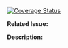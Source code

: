 [![Coverage Status](https://coveralls.io/repos/github/nwutils/nw-utils-builder/badge.svg?branch=BRANCHNAME)](https://coveralls.io/github/nwutils/nw-utils-builder?branch=BRANCHNAME)

**Related Issue:**

**Description:**
